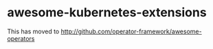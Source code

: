 # awesome-kubernetes-extensions

This has moved to http://github.com/operator-framework/awesome-operators
